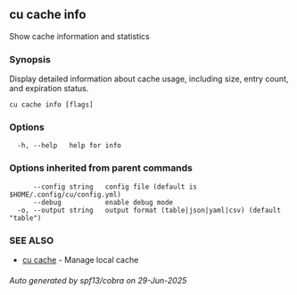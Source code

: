## cu cache info

Show cache information and statistics

### Synopsis

Display detailed information about cache usage, including size, entry count, and expiration status.

```
cu cache info [flags]
```

### Options

```
  -h, --help   help for info
```

### Options inherited from parent commands

```
      --config string   config file (default is $HOME/.config/cu/config.yml)
      --debug           enable debug mode
  -o, --output string   output format (table|json|yaml|csv) (default "table")
```

### SEE ALSO

* [cu cache](cu_cache.md)	 - Manage local cache

###### Auto generated by spf13/cobra on 29-Jun-2025
